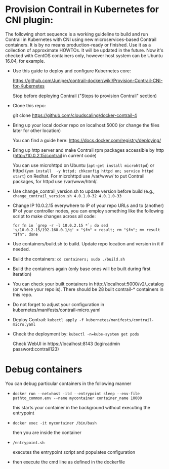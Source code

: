 # Provision Contrail in Kubernetes for CNI plugin:

The following short sequence is a working guideline to build and run Contrail in Kubernetes with CNI using new microservices-based Contrail containers.
It is by no means production-ready or finished. Use it as a collection of approximate HOWTOs.
It will be updated in the future.
Now it's checked with CentOS containers only, however host system can be Ubuntu 16.04, for example.

* Use this guide to deploy and configure Kubernetes core:
  
  https://github.com/Juniper/contrail-docker/wiki/Provision-Contrail-CNI-for-Kubernetes
  
  Stop before deploying Contrail ("Steps to provision Contrail" section)
  
* Clone this repo:
  
  git clone https://github.com/cloudscaling/docker-contrail-4

* Bring up your local docker repo on localhost:5000 (or change the files later for other location)

  You can find a guide here: https://docs.docker.com/registry/deploying/

* Bring up http server and make Contrail rpm packages accessible by http (http://10.0.2.15/contrail in current code)

  You can use microhttpd on Ubuntu (```apt-get install microhttpd```) or httpd (```yum install  -y httpd; chkconfig httpd on; service httpd start```) on Redhat. For   microhttpd use /var/www/ to put Contrail packages, for httpd use /var/www/html/.
  
* Use change_contrail_version.sh to update version before build (e.g., ```change_contrail_version.sh 4.0.1.0-32 4.0.1.0-33```

* Change IP 10.0.2.15 everywhere to IP of your repo URLs and to (another) IP of your controller nodes, 
  you can employ something like the following script to make changes across all code:
  
  ```for fn in `grep -r -l 10.0.2.15 *`; do sed 's/10.0.2.15/192.168.0.1/g' < "$fn" > result; rm "$fn"; mv result "$fn"; done```

* Use containers/build.sh to build. Update repo location and version in it if needed.

* Build the containers: ```cd containers; sudo ./build.sh```

* Build the containers again (only base ones will be built during first iteration)

* You can check your built containers in http://localhost:5000/v2/_catalog (or where your repo is).
  There should be 28 built contrail-* containers in this repo.

* Do not forget to adjust your configuration in kubernetes/manifests/contrail-micro.yaml

* Deploy Contrail:
  ```kubectl apply -f kubernetes/manifests/contrail-micro.yaml```

* Check the deployment by:
  ```kubectl -n=kube-system get pods```
  
  Check WebUI in https://localhost:8143 (login:admin password:contrail123)

# Debug containers

You can debug particular containers in the following manner

* ```docker run --net=host -itd --entrypoint sleep --env-file pathto_common.env --name mycontainer container_name 10000```

  this starts your container in the background without executing the entrypoint
  
* ```docker exec -it mycontainer /bin/bash```

  then you are inside the container
  
* ```/entrypoint.sh```

  executes the entrypoint script and populates configuration
  
* then execute the cmd line as defined in the dockerfile
